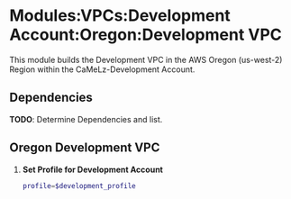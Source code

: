 # Modules:VPCs:Development Account:Oregon:Development VPC

This module builds the Development VPC in the AWS Oregon (us-west-2) Region within the CaMeLz-Development Account.

## Dependencies

**TODO**: Determine Dependencies and list.

## Oregon Development VPC

1. **Set Profile for Development Account**

    ```bash
    profile=$development_profile
    ```
